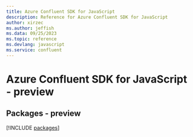 ```yaml
---
title: Azure Confluent SDK for JavaScript
description: Reference for Azure Confluent SDK for JavaScript
author: xirzec
ms.author: jeffish
ms.data: 09/25/2023
ms.topic: reference
ms.devlang: javascript
ms.service: confluent
---
```

# Azure Confluent SDK for JavaScript - preview
## Packages - preview
[!INCLUDE [packages](confluent-index.md)]